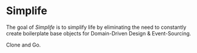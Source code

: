 # Simplife

The goal of *Simplife* is to simplify life by eliminating the need to constantly create boilerplate base objects for Domain-Driven Design & Event-Sourcing.


Clone and Go.
